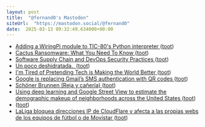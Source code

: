 ```yaml
---
layout: post
title:  "@fernand0's Mastodon"
siteUrl:  "https://mastodon.social/@fernand0"
date:  2025-03-13 09:32:49.634000+00:00
---
```

*  [Adding a WiringPi module to TIC-80&#39;s Python interpreter   ](https://rvr.typepad.com/wind/2025/03/adding-wiringpi-module-to-tic-80-python-interpreter.html) ([toot](https://mastodon.social/@fernand0/114154430112150494))
*  [Cactus Ransomware: What You Need To Know ](https://www.tripwire.com/state-of-security/cactus-ransomware-what-you-need-kno) ([toot](https://mastodon.social/@fernand0/114152751215882105))
*  [Software Supply Chain and DevOps Security Practices   ](https://www.nccoe.nist.gov/projects/software-supply-chain-and-devops-security-practices) ([toot](https://mastodon.social/@fernand0/114150954215843598))
*  [Un poco deshidratada.  ](https://avecesunafoto.wordpress.com/2025/03/12/un-poco-deshidratada) ([toot](https://mastodon.social/@fernand0/114150775406045376))
*  [I'm Tired of Pretending Tech is Making the World Better ](https://www.joanwestenberg.com/im-tired-of-pretending-tech-is-making-the-world-better/?ref=the-westenberg-letter-newslette) ([toot](https://mastodon.social/@fernand0/114150616109888659))
*  [Google is replacing Gmail’s SMS authentication with QR codes ](https://www.theverge.com/news/618303/google-replacing-sms-codes-qr-gmail-security-two-factor-authenticatio) ([toot](https://mastodon.social/@fernand0/114150335077716561))
*  [Schöner Brunnen (Reja y cañería) ](https://www.flickr.com/photos/fernand0/54360107938) ([toot](https://mastodon.social/@fernand0/114150249380973079))
*  [Using deep learning and Google Street View to estimate the demographic makeup of neighborhoods across the United States   ](https://www.pnas.org/doi/10.1073/pnas.1700035114) ([toot](https://mastodon.social/@fernand0/114150065943515444))
*  [ ](https://mastodon.eus/@luistxo) ([toot](https://mastodon.social/@fernand0/114149788172921890))
*  [LaLiga bloquea direcciones IP de CloudFlare y afecta a las propias webs de los equipos de fútbol o de Movistar ](https://blog.elhacker.net/2025/03/laliga-bloquea-direcciones-ip-afecta-clubs-futbol.htm) ([toot](https://mastodon.social/@fernand0/114149427775593061))
